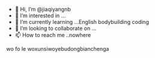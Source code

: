 - 👋 Hi, I’m @jiaqiyangnb
- 👀 I’m interested in ...
- 🌱 I’m currently learning ...English bodybuilding coding
- 💞️ I’m looking to collaborate on ...
- 📫 How to reach me ..nowhere
<!---
jiaqiyangnb/jiaqiyangnb is a ✨ special ✨ repository because its `README.md` (this file) appears on your GitHub profile.
You can click the Preview link to take a look at your changes.
--->
wo fo le  woxunsiwoyebudongbianchenga

